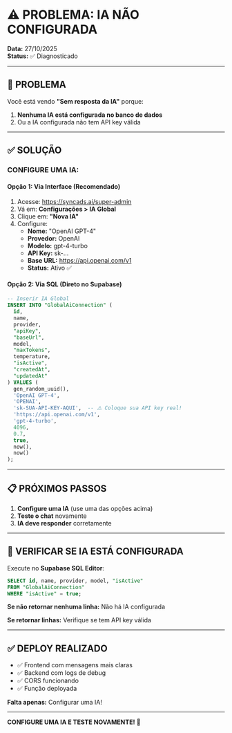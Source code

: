 # ⚠️ PROBLEMA: IA NÃO CONFIGURADA

**Data:** 27/10/2025  
**Status:** ✅ Diagnosticado

---

## 🎯 PROBLEMA

Você está vendo **"Sem resposta da IA"** porque:

1. **Nenhuma IA está configurada no banco de dados**
2. Ou a IA configurada não tem API key válida

---

## ✅ SOLUÇÃO

### **CONFIGURE UMA IA:**

#### **Opção 1: Via Interface (Recomendado)**

1. Acesse: https://syncads.ai/super-admin
2. Vá em: **Configurações > IA Global**
3. Clique em: **"Nova IA"**
4. Configure:
   - **Nome:** "OpenAI GPT-4"
   - **Provedor:** OpenAI
   - **Modelo:** gpt-4-turbo
   - **API Key:** sk-...
   - **Base URL:** https://api.openai.com/v1
   - **Status:** Ativo ✅

#### **Opção 2: Via SQL (Direto no Supabase)**

```sql
-- Inserir IA Global
INSERT INTO "GlobalAiConnection" (
  id,
  name,
  provider,
  "apiKey",
  "baseUrl",
  model,
  "maxTokens",
  temperature,
  "isActive",
  "createdAt",
  "updatedAt"
) VALUES (
  gen_random_uuid(),
  'OpenAI GPT-4',
  'OPENAI',
  'sk-SUA-API-KEY-AQUI',  -- ⚠️ Coloque sua API key real!
  'https://api.openai.com/v1',
  'gpt-4-turbo',
  4096,
  0.7,
  true,
  now(),
  now()
);
```

---

## 📋 PRÓXIMOS PASSOS

1. **Configure uma IA** (use uma das opções acima)
2. **Teste o chat** novamente
3. **IA deve responder** corretamente

---

## 🧪 VERIFICAR SE IA ESTÁ CONFIGURADA

Execute no **Supabase SQL Editor**:

```sql
SELECT id, name, provider, model, "isActive" 
FROM "GlobalAiConnection" 
WHERE "isActive" = true;
```

**Se não retornar nenhuma linha:** Não há IA configurada

**Se retornar linhas:** Verifique se tem API key válida

---

## ✅ DEPLOY REALIZADO

- ✅ Frontend com mensagens mais claras
- ✅ Backend com logs de debug
- ✅ CORS funcionando
- ✅ Função deployada

**Falta apenas:** Configurar uma IA!

---

**CONFIGURE UMA IA E TESTE NOVAMENTE!** 🚀

